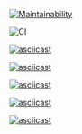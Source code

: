 [![Maintainability](https://api.codeclimate.com/v1/badges/55dccd9725998ea8590c/maintainability)](https://codeclimate.com/github/upertimos/frontend-project-lvl1/maintainability)

![CI](https://github.com/upertimos/frontend-project-lvl1/workflows/CI/badge.svg)

[![asciicast](https://asciinema.org/a/2fka0heMH4Dp8jr5rR5T6Jnp0.svg)](https://asciinema.org/a/2fka0heMH4Dp8jr5rR5T6Jnp0)

[![asciicast](https://asciinema.org/a/amgdpHRHkes62sGXpNsepzM5w.svg)](https://asciinema.org/a/amgdpHRHkes62sGXpNsepzM5w)

[![asciicast](https://asciinema.org/a/W9P7juPIxpI8HwP0CfrmnZ3KT.svg)](https://asciinema.org/a/W9P7juPIxpI8HwP0CfrmnZ3KT)

[![asciicast](https://asciinema.org/a/qD7TXYBiZxrcsCqwoYY3n2gFU.svg)](https://asciinema.org/a/qD7TXYBiZxrcsCqwoYY3n2gFU)

[![asciicast](https://asciinema.org/a/UwNFkd0N7mBo07pbRTPVfWDAD.svg)](https://asciinema.org/a/UwNFkd0N7mBo07pbRTPVfWDAD)